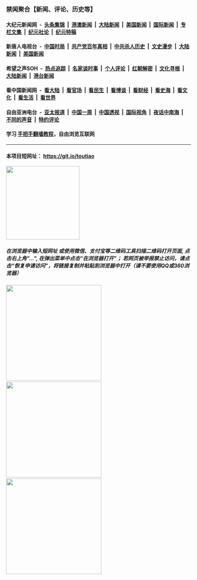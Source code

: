 ### 禁闻聚合【新闻、评论、历史等】

#### 大纪元新闻网 &nbsp;-&nbsp; [头条集锦](indexes/E头条集锦.md?t=03190531) &nbsp;|&nbsp; [港澳新闻](indexes/E港澳新闻.md?t=03190531)  &nbsp;|&nbsp; [大陆新闻](indexes/E大陆新闻.md?t=03190531) &nbsp;|&nbsp; [美国新闻](indexes/E美国新闻.md?t=03190531) &nbsp;|&nbsp; [国际新闻](indexes/E国际新闻.md?t=03190531) &nbsp;|&nbsp; [专栏文集](indexes/E专栏文集.md?t=03190531) &nbsp;|&nbsp; [纪元社论](indexes/E纪元社论.md?t=03190531) &nbsp;|&nbsp; [纪元特稿](indexes/E纪元特稿.md?t=03190531) 

#### 新唐人电视台 &nbsp;-&nbsp; [中国时局](indexes/N中国时局.md?t=03190531) &nbsp;|&nbsp; [共产党百年真相](indexes/N共产党百年真相.md?t=03190531) &nbsp;|&nbsp; [中共杀人历史](indexes/N中共杀人历史.md?t=03190531) &nbsp;|&nbsp; [文史漫步](indexes/N文史漫步.md?t=03190531) &nbsp;|&nbsp; [大陆新闻](indexes/N大陆新闻.md?t=03190531) &nbsp;|&nbsp; [美国新闻](indexes/N美国新闻.md?t=03190531)

#### 希望之声SOH &nbsp;-&nbsp; [热点追踪](indexes/H热点追踪.md?t=03190531) &nbsp;|&nbsp; [名家谈时事](indexes/H名家谈时事.md?t=03190531) &nbsp;|&nbsp; [个人评论](indexes/H个人评论.md?t=03190531)  &nbsp;|&nbsp; [红朝解密](indexes/H红朝解密.md?t=03190531) &nbsp;|&nbsp; [文化寻根](indexes/H文化寻根.md?t=03190531) &nbsp;|&nbsp; [大陆新闻](indexes/H大陆新闻.md?t=03190531) &nbsp;|&nbsp; [港台新闻](indexes/H港台新闻.md?t=03190531)

#### 看中国新闻网 &nbsp;-&nbsp; [看大陆](indexes/S看大陆.md?t=03190531) &nbsp;|&nbsp; [看官场](indexes/S看官场.md?t=03190531) &nbsp;|&nbsp; [看民生](indexes/S看民生.md?t=03190531)  &nbsp;|&nbsp; [看博谈](indexes/S看博谈.md?t=03190531) &nbsp;|&nbsp; [看财经](indexes/S看财经.md?t=03190531) &nbsp;|&nbsp; [看史海](indexes/S看史海.md?t=03190531) &nbsp;|&nbsp; [看文化](indexes/S看文化.md?t=03190531) &nbsp;|&nbsp; [看生活](indexes/S看生活.md?t=03190531) &nbsp;|&nbsp; [看世界](indexes/S看世界.md?t=03190531)

#### 自由亚洲电台 &nbsp;-&nbsp; [亚太报道](indexes/R亚太报道.md?t=03190531) &nbsp;|&nbsp; [中国一周](indexes/R中国一周.md?t=03190531) &nbsp;|&nbsp; [中国透视](indexes/R中国透视.md?t=03190531)  &nbsp;|&nbsp; [国际视角](indexes/R国际视角.md?t=03190531) &nbsp;|&nbsp; [夜话中南海](indexes/R夜话中南海.md?t=03190531) &nbsp;|&nbsp; [不同的声音](indexes/R不同的声音.md?t=03190531) &nbsp;|&nbsp; [特约评论](indexes/R特约评论.md?t=03190531)

#### 学习 [手把手翻墙教程](https://github.com/gfw-breaker/guides/wiki)，自由浏览互联网

----

#### 本项目短网址： https://git.io/toutiao
<img src="https://raw.githubusercontent.com/gfw-breaker/banned-news/master/scripts/img/qr.png" width="200px"/>  

##### 在浏览器中输入短网址 或使用微信、支付宝等二维码工具扫描二维码打开页面, 点击右上角"...", 在弹出菜单中点击“在浏览器打开”； 若网页被举报禁止访问，请点击“恢复申请访问”，将链接复制并粘贴到浏览器中打开（请不要使用QQ或360浏览器）

<img src="https://raw.githubusercontent.com/gfw-breaker/banned-news/master/scripts/img/1.png" width="260px"/> &nbsp; <img src="https://raw.githubusercontent.com/gfw-breaker/banned-news/master/scripts/img/2.png" width="260px"/> &nbsp; <img src="https://raw.githubusercontent.com/gfw-breaker/banned-news/master/scripts/img/3.png" width="260px"/>
